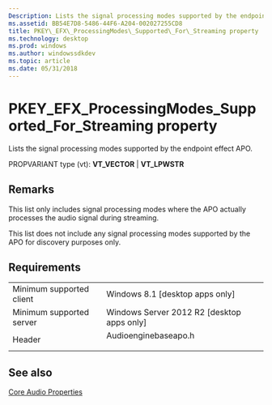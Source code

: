 ```yaml
---
Description: Lists the signal processing modes supported by the endpoint effect APO.
ms.assetid: BB54E7D8-5486-44F6-A204-002027255CD8
title: PKEY\_EFX\_ProcessingModes\_Supported\_For\_Streaming property
ms.technology: desktop
ms.prod: windows
ms.author: windowssdkdev
ms.topic: article
ms.date: 05/31/2018
---
```


# PKEY\_EFX\_ProcessingModes\_Supported\_For\_Streaming property

Lists the signal processing modes supported by the endpoint effect APO.

PROPVARIANT type (vt): **VT\_VECTOR** \| **VT\_LPWSTR**

## Remarks

This list only includes signal processing modes where the APO actually processes the audio signal during streaming.

This list does not include any signal processing modes supported by the APO for discovery purposes only.

## Requirements



|                                     |                                                                                                 |
|-------------------------------------|-------------------------------------------------------------------------------------------------|
| Minimum supported client<br/> | Windows 8.1 \[desktop apps only\]<br/>                                                    |
| Minimum supported server<br/> | Windows Server 2012 R2 \[desktop apps only\]<br/>                                         |
| Header<br/>                   | <dl> <dt>Audioenginebaseapo.h</dt> </dl> |



## See also

<dl> <dt>

[Core Audio Properties](core-audio-properties.md)
</dt> </dl>

 

 




